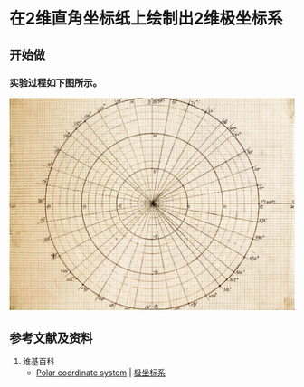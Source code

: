 # 在2维直角坐标纸上绘制出2维极坐标系

## 开始做

### 实验过程如下图所示。

![](/images/函数与解析几何/在2维坐标纸上感受n个点组成了任意形状的轮廓/在2维直角坐标纸上绘制出2维极坐标系/1a1.jpg)

## 参考文献及资料

1. 维基百科
	- [Polar coordinate system](https://en.wikipedia.org/wiki/Polar_coordinate_system) | [极坐标系](https://zh.wikipedia.org/wiki/%E6%9E%81%E5%9D%90%E6%A0%87%E7%B3%BB) 

